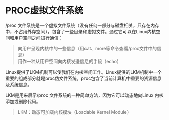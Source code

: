 # PROC虚拟文件系统
/proc 文件系统是一个虚拟文件系统（没有任何一部分与磁盘相关，只存在内存中，不占用外存空间），包含了一些目录和虚拟文件。通过它可以在Linux内核空间和用户空间之间进行通信：<br>
> 向用户呈现内核中的一些信息（用cat、more等命令查看/proc文件中的信息）<br>
> 用作一种从用户空间向内核发送信息的手段（echo）<br>

Linux提供了LKM机制可以使我们在内核空间工作。Linux提供的LKM机制中一个重要的组成部分就是proc伪文件系统。proc包含了当前计算机中重要的资源信息及系统信息。<br>

LKM是用来展示/proc 文件系统的一种简单方法，因为它可以动态地向Linux 内核添加或删除代码。<br>
> LKM：动态可加载内核模块（Loadable Kernel Module）<br>



